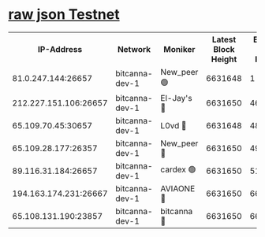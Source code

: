 [raw json Testnet](https://rpc-check.bcat.stavr.tech/bcat/rpc-bcat-result.json)
=


<table><tr><th>IP-Address</th><th>Network</th><th>Moniker</th><th>Latest Block Height</th><th>Earliest Block Height</th><th>Catching Up</th><th>Tx Index</th><th>Voting Power</th><th>Scan Time</th></tr><tr><td>81.0.247.144:26657</td><td>bitcanna-dev-1</td><td>New_peer 🟢</td><td>6631648</td><td>1</td><td>False</td><td>on</td><td>0</td><td>2024-02-27T10:48:54.932217958UTC</td></tr><tr><td>212.227.151.106:26657</td><td>bitcanna-dev-1</td><td>El-Jay's 🔴</td><td>6631650</td><td>4670391</td><td>False</td><td>on</td><td>2218164</td><td>2024-02-27T10:49:01.747547384UTC</td></tr><tr><td>65.109.70.45:30657</td><td>bitcanna-dev-1</td><td>L0vd 🔴</td><td>6631648</td><td>4828155</td><td>False</td><td>on</td><td>307920</td><td>2024-02-27T10:48:55.239126199UTC</td></tr><tr><td>65.109.28.177:26357</td><td>bitcanna-dev-1</td><td>New_peer 🔴</td><td>6631650</td><td>4952911</td><td>False</td><td>on</td><td>2237067</td><td>2024-02-27T10:49:02.399990980UTC</td></tr><tr><td>89.116.31.184:26657</td><td>bitcanna-dev-1</td><td>cardex 🟢</td><td>6631650</td><td>5185001</td><td>False</td><td>on</td><td>0</td><td>2024-02-27T10:49:02.085699420UTC</td></tr><tr><td>194.163.174.231:26667</td><td>bitcanna-dev-1</td><td>AVIAONE 🔴</td><td>6631650</td><td>6624171</td><td>False</td><td>on</td><td>1949865</td><td>2024-02-27T10:49:11.150800261UTC</td></tr><tr><td>65.108.131.190:23857</td><td>bitcanna-dev-1</td><td>bitcanna 🔴</td><td>6631650</td><td>6627650</td><td>False</td><td>off</td><td>378446</td><td>2024-02-27T10:49:02.711706385UTC</td></tr></table>